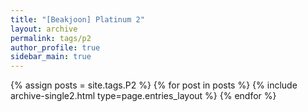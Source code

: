 ```yaml
---
title: "[Beakjoon] Platinum 2"
layout: archive
permalink: tags/p2
author_profile: true
sidebar_main: true
---
```


{% assign posts = site.tags.P2 %}
{% for post in posts %} 
    {% include archive-single2.html type=page.entries_layout %}
{% endfor %}
